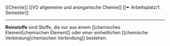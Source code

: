 [[Chemie]] [[VO allgemeine und anorganische Chemie]] [[✒ Arbeitsplatz/1. Semester]]

---

**Reinstoffe** sind Stoffe, die  nur aus einem [[chemisches Element|chemischen Element]] oder einer einheitlichen [[chemische Verbindung|chemischen Verbindung]] bestehen.
